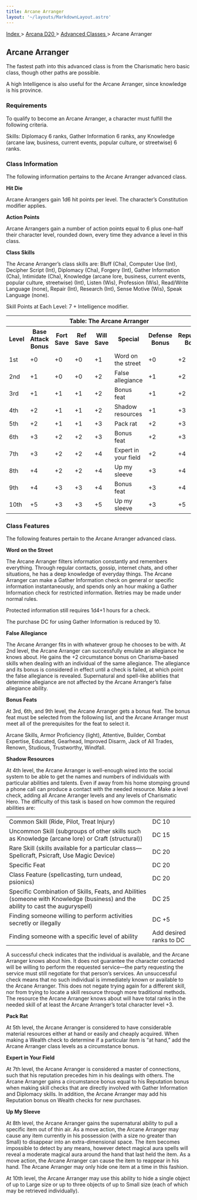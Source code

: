 ```yaml
---
title: Arcane Arranger
layout: '~/layouts/MarkdownLayout.astro'
---
```


[ Index ](/) > [ Arcana D20 ](/arcana.d20.srd) > [ Advanced Classes ](/arcana.d20.srd/advanced.classes) > Arcane Arranger

##  Arcane Arranger

The fastest path into this advanced class is from the Charismatic hero basic
class, though other paths are possible.

A high Intelligence is also useful for the Arcane Arranger, since knowledge is
his province.

###  Requirements

To qualify to become an Arcane Arranger, a character must fulfill the
following criteria.

Skills: Diplomacy 6 ranks, Gather Information 6 ranks, any Knowledge (arcane
law, business, current events, popular culture, or streetwise) 6 ranks.

###  Class Information

The following information pertains to the Arcane Arranger advanced class.

**Hit Die**

Arcane Arrangers gain 1d6 hit points per level. The character’s Constitution
modifier applies.

**Action Points**

Arcane Arrangers gain a number of action points equal to 6 plus one-half their
character level, rounded down, every time they advance a level in this class.

**Class Skills**

The Arcane Arranger’s class skills are: Bluff (Cha), Computer Use (Int),
Decipher Script (Int), Diplomacy (Cha), Forgery (Int), Gather Information
(Cha), Intimidate (Cha), Knowledge (arcane lore, business, current events,
popular culture, streetwise) (Int), Listen (Wis), Profession (Wis), Read/Write
Language (none), Repair (Int), Research (Int), Sense Motive (Wis), Speak
Language (none).

Skill Points at Each Level: 7 + Intelligence modifier.


<table> <tr> <th colspan="8"> Table: The Arcane Arranger </th> </tr> <tr> <th> Level </th> <th> Base Attack Bonus </th> <th> Fort Save </th> <th> Ref Save </th> <th> Will Save </th> <th> Special </th> <th> Defense Bonus </th> <th> Reputation Bonus </th> </tr> <tr> <td> 1st </td> <td> +0 </td> <td> +0 </td> <td> +0 </td> <td> +1 </td> <td> Word on the street </td> <td> +0 </td> <td> +2 </td> </tr> <tr class="shaded"> <td> 2nd </td> <td> +1 </td> <td> +0 </td> <td> +0 </td> <td> +2 </td> <td> False allegiance </td> <td> +1 </td> <td> +2 </td> </tr> <tr> <td> 3rd </td> <td> +1 </td> <td> +1 </td> <td> +1 </td> <td> +2 </td> <td> Bonus feat </td> <td> +1 </td> <td> +2 </td> </tr> <tr class="shaded"> <td> 4th </td> <td> +2 </td> <td> +1 </td> <td> +1 </td> <td> +2 </td> <td> Shadow resources </td> <td> +1 </td> <td> +3 </td> </tr> <tr> <td> 5th </td> <td> +2 </td> <td> +1 </td> <td> +1 </td> <td> +3 </td> <td> Pack rat </td> <td> +2 </td> <td> +3 </td> </tr> <tr class="shaded"> <td> 6th </td> <td> +3 </td> <td> +2 </td> <td> +2 </td> <td> +3 </td> <td> Bonus feat </td> <td> +2 </td> <td> +3 </td> </tr> <tr> <td> 7th </td> <td> +3 </td> <td> +2 </td> <td> +2 </td> <td> +4 </td> <td> Expert in your field </td> <td> +2 </td> <td> +4 </td> </tr> <tr class="shaded"> <td> 8th </td> <td> +4 </td> <td> +2 </td> <td> +2 </td> <td> +4 </td> <td> Up my sleeve </td> <td> +3 </td> <td> +4 </td> </tr> <tr> <td> 9th </td> <td> +4 </td> <td> +3 </td> <td> +3 </td> <td> +4 </td> <td> Bonus feat </td> <td> +3 </td> <td> +4 </td> </tr> <tr class="shaded"> <td> 10th </td> <td> +5 </td> <td> +3 </td> <td> +3 </td> <td> +5 </td> <td> Up my sleeve </td> <td> +3 </td> <td> +5 </td> </tr> </table>



###  Class Features

The following features pertain to the Arcane Arranger advanced class.

**Word on the Street**

The Arcane Arranger filters information constantly and remembers everything.
Through regular contacts, gossip, internet chats, and other situations, he has
a deep knowledge of everyday things. The Arcane Arranger can make a Gather
Information check on general or specific information instantaneously, and
spends only an hour making a Gather Information check for restricted
information. Retries may be made under normal rules.

Protected information still requires 1d4+1 hours for a check.

The purchase DC for using Gather Information is reduced by 10.

**False Allegiance**

The Arcane Arranger fits in with whatever group he chooses to be with. At 2nd
level, the Arcane Arranger can successfully emulate an allegiance he knows
about. He gains the +2 circumstance bonus on Charisma-based skills when
dealing with an individual of the same allegiance. The allegiance and its
bonus is considered in effect until a check is failed, at which point the
false allegiance is revealed. Supernatural and spell-like abilities that
determine allegiance are not affected by the Arcane Arranger’s false
allegiance ability.

**Bonus Feats**

At 3rd, 6th, and 9th level, the Arcane Arranger gets a bonus feat. The bonus
feat must be selected from the following list, and the Arcane Arranger must
meet all of the prerequisites for the feat to select it.

Arcane Skills, Armor Proficiency (light), Attentive, Builder, Combat
Expertise, Educated, Gearhead, Improved Disarm, Jack of All Trades, Renown,
Studious, Trustworthy, Windfall.

**Shadow Resources**

At 4th level, the Arcane Arranger is well-enough wired into the social system
to be able to get the names and numbers of individuals with particular
abilities and talents. Even if away from his home stomping ground a phone call
can produce a contact with the needed resource. Make a level check, adding all
Arcane Arranger levels and any levels of Charismatic Hero. The difficulty of
this task is based on how common the required abilities are:


<table> <tr> <td> Common Skill (Ride, Pilot, Treat Injury) </td> <td> DC 10 </td> </tr> <tr class="shaded"> <td> Uncommon Skill (subgroups of other skills such as Knowledge (arcane lore) or Craft (structural)) </td> <td> DC 15 </td> </tr> <tr> <td> Rare Skill (skills available for a particular class—Spellcraft, Psicraft, Use Magic Device) </td> <td> DC 20 </td> </tr> <tr class="shaded"> <td> Specific Feat </td> <td> DC 20 </td> </tr> <tr> <td> Class Feature (spellcasting, turn undead, psionics) </td> <td> DC 20 </td> </tr> <tr class="shaded"> <td> Specific Combination of Skills, Feats, and Abilities (someone with Knowledge (business) and the ability to cast the auguryspell) </td> <td> DC 25 </td> </tr> <tr> <td> Finding someone willing to perform activities secretly or illegally </td> <td> DC +5 </td> </tr> <tr class="shaded"> <td> Finding someone with a specific level of ability </td> <td> Add desired ranks to DC </td> </tr> </table>



A successful check indicates that the individual is available, and the Arcane
Arranger knows about him. It does not guarantee the character contacted will
be willing to perform the requested service—the party requesting the service
must still negotiate for that person’s services. An unsuccessful check means
that no such individual is immediately known or available to the Arcane
Arranger. This does not negate trying again for a different skill, nor from
trying to locate a skill resource through more traditional methods. The
resource the Arcane Arranger knows about will have total ranks in the needed
skill of at least the Arcane Arranger’s total character level +3.

**Pack Rat**

At 5th level, the Arcane Arranger is considered to have considerable material
resources either at hand or easily and cheaply acquired. When making a Wealth
check to determine if a particular item is “at hand,” add the Arcane Arranger
class levels as a circumstance bonus.

**Expert in Your Field**

At 7th level, the Arcane Arranger is considered a master of connections, such
that his reputation precedes him in his dealings with others. The Arcane
Arranger gains a circumstance bonus equal to his Reputation bonus when making
skill checks that are directly involved with Gather Information and Diplomacy
skills. In addition, the Arcane Arranger may add his Reputation bonus on
Wealth checks for new purchases.

**Up My Sleeve**

At 8th level, the Arcane Arranger gains the supernatural ability to pull a
specific item out of thin air. As a move action, the Arcane Arranger may cause
any item currently in his possession (with a size no greater than Small) to
disappear into an extra-dimensional space. The item becomes impossible to
detect by any means, however detect magical aura spells will reveal a moderate
magical aura around the hand that last held the item. As a move action, the
Arcane Arranger can cause the item to reappear in his hand. The Arcane
Arranger may only hide one item at a time in this fashion.

At 10th level, the Arcane Arranger may use this ability to hide a single
object of up to Large size or up to three objects of up to Small size (each of
which may be retrieved individually).

